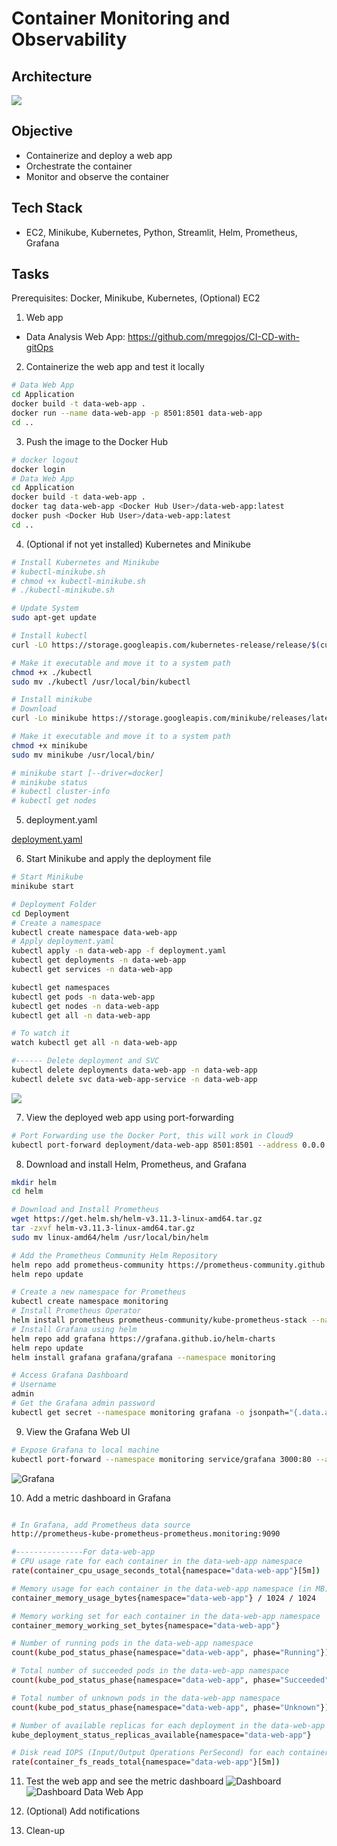 # Container Monitoring and Observability

## Architecture
![](https://github.com/Mregojos/Monitoring-and-Observability/blob/main/images/Architecture.png)
[](https://draw.io)

## Objective
* Containerize and deploy a web app
* Orchestrate the container
* Monitor and observe the container

## Tech Stack
* EC2, Minikube, Kubernetes, Python, Streamlit, Helm, Prometheus, Grafana

## Tasks
Prerequisites: Docker, Minikube, Kubernetes, (Optional) EC2

1. Web app
  * Data Analysis Web App: https://github.com/mregojos/CI-CD-with-gitOps

2. Containerize the web app and test it locally
```sh
# Data Web App
cd Application
docker build -t data-web-app .
docker run --name data-web-app -p 8501:8501 data-web-app
cd ..
```

3. Push the image to the Docker Hub
```sh
# docker logout
docker login 
# Data Web App
cd Application
docker build -t data-web-app .
docker tag data-web-app <Docker Hub User>/data-web-app:latest
docker push <Docker Hub User>/data-web-app:latest
cd ..
```

4. (Optional if not yet installed) Kubernetes and Minikube 
```sh
# Install Kubernetes and Minikube
# kubectl-minikube.sh
# chmod +x kubectl-minikube.sh
# ./kubectl-minikube.sh

# Update System
sudo apt-get update

# Install kubectl
curl -LO https://storage.googleapis.com/kubernetes-release/release/$(curl -s https://storage.googleapis.com/kubernetes-release/release/stable.txt)/bin/linux/amd64/kubectl

# Make it executable and move it to a system path
chmod +x ./kubectl
sudo mv ./kubectl /usr/local/bin/kubectl

# Install minikube
# Download
curl -Lo minikube https://storage.googleapis.com/minikube/releases/latest/minikube-linux-amd64

# Make it executable and move it to a system path
chmod +x minikube
sudo mv minikube /usr/local/bin/

# minikube start [--driver=docker]
# minikube status
# kubectl cluster-info
# kubectl get nodes
```

5. deployment.yaml

[deployment.yaml](https://github.com/Mregojos/Monitoring-and-Observability/blob/main/Deployment/deployment.yaml)

6. Start Minikube and apply the deployment file

```sh
# Start Minikube
minikube start

# Deployment Folder
cd Deployment
# Create a namespace
kubectl create namespace data-web-app
# Apply deployment.yaml
kubectl apply -n data-web-app -f deployment.yaml
kubectl get deployments -n data-web-app
kubectl get services -n data-web-app

kubectl get namespaces
kubectl get pods -n data-web-app
kubectl get nodes -n data-web-app
kubectl get all -n data-web-app

# To watch it 
watch kubectl get all -n data-web-app

#------ Delete deployment and SVC
kubectl delete deployments data-web-app -n data-web-app
kubectl delete svc data-web-app-service -n data-web-app
```

![](https://github.com/Mregojos/Monitoring-and-Observability/blob/main/images/kubectl%20get%20all%20-n%20data-web-app.png)

7. View the deployed web app using port-forwarding
```sh
# Port Forwarding use the Docker Port, this will work in Cloud9
kubectl port-forward deployment/data-web-app 8501:8501 --address 0.0.0.0 -n data-web-app
```

8. Download and install Helm, Prometheus, and Grafana
```sh
mkdir helm
cd helm

# Download and Install Prometheus
wget https://get.helm.sh/helm-v3.11.3-linux-amd64.tar.gz
tar -zxvf helm-v3.11.3-linux-amd64.tar.gz
sudo mv linux-amd64/helm /usr/local/bin/helm

# Add the Prometheus Community Helm Repository
helm repo add prometheus-community https://prometheus-community.github.io/helm-charts
helm repo update

# Create a new namespace for Prometheus
kubectl create namespace monitoring
# Install Prometheus Operator
helm install prometheus prometheus-community/kube-prometheus-stack --namespace monitoring
# Install Grafana using helm
helm repo add grafana https://grafana.github.io/helm-charts
helm repo update
helm install grafana grafana/grafana --namespace monitoring

# Access Grafana Dashboard
# Username
admin
# Get the Grafana admin password
kubectl get secret --namespace monitoring grafana -o jsonpath="{.data.admin-password}" | base64 --decode ; echo
```

9. View the Grafana Web UI
```sh
# Expose Grafana to local machine
kubectl port-forward --namespace monitoring service/grafana 3000:80 --address 0.0.0.0
```

![Grafana](https://github.com/Mregojos/Monitoring-and-Observability/blob/main/images/Grafana.png)

10. Add a metric dashboard in Grafana

```sh

# In Grafana, add Prometheus data source
http://prometheus-kube-prometheus-prometheus.monitoring:9090

#---------------For data-web-app
# CPU usage rate for each container in the data-web-app namespace
rate(container_cpu_usage_seconds_total{namespace="data-web-app"}[5m])

# Memory usage for each container in the data-web-app namespace (in MB)
container_memory_usage_bytes{namespace="data-web-app"} / 1024 / 1024

# Memory working set for each container in the data-web-app namespace
container_memory_working_set_bytes{namespace="data-web-app"}

# Number of running pods in the data-web-app namespace
count(kube_pod_status_phase{namespace="data-web-app", phase="Running"})

# Total number of succeeded pods in the data-web-app namespace
count(kube_pod_status_phase{namespace="data-web-app", phase="Succeeded"})

# Total number of unknown pods in the data-web-app namespace
count(kube_pod_status_phase{namespace="data-web-app", phase="Unknown"})

# Number of available replicas for each deployment in the data-web-app namespace
kube_deployment_status_replicas_available{namespace="data-web-app"}

# Disk read IOPS (Input/Output Operations PerSecond) for each container in the dta-web-app namespace
rate(container_fs_reads_total{namespace="data-web-app"}[5m])
```

11. Test the web app and see the metric dashboard 
![Dashboard](https://github.com/Mregojos/Monitoring-and-Observability/blob/main/images/Dashboard.png)
![Dashboard Data Web App](https://github.com/Mregojos/Monitoring-and-Observability/blob/main/images/Dashboard%20Web-Data-App.png) 
12. (Optional) Add notifications

13. Clean-up



